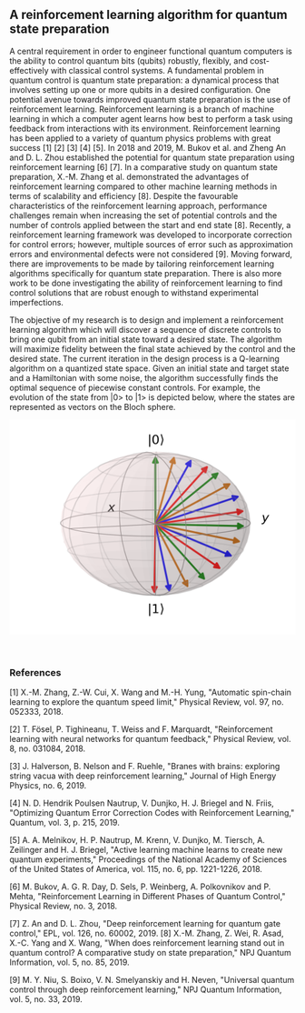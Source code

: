 ## A reinforcement learning algorithm for quantum state preparation

A central requirement in order to engineer functional quantum computers is the ability to control quantum bits (qubits) robustly, flexibly, and cost-effectively with classical control systems. A fundamental problem in quantum control is quantum state preparation: a dynamical process that involves setting up one or more qubits in a desired configuration. One potential avenue towards improved quantum state preparation is the use of reinforcement learning. Reinforcement learning is a branch of machine learning in which a computer agent learns how best to perform a task using feedback from interactions with its environment. Reinforcement learning has been applied to a variety of quantum physics problems with great success [1] [2] [3] [4] [5]. In 2018 and 2019, M. Bukov et al. and Zheng An and D. L. Zhou established the potential for quantum state preparation using reinforcement learning [6] [7]. In a comparative study on quantum state preparation, X.-M. Zhang et al. demonstrated the advantages of reinforcement learning compared to other machine learning methods in terms of scalability and efficiency [8]. Despite the favourable characteristics of the reinforcement learning approach, performance challenges remain when increasing the set of potential controls and the number of controls applied between the start and end state [8]. Recently, a reinforcement learning framework was developed to incorporate correction for control errors; however, multiple sources of error such as approximation errors and environmental defects were not considered [9]. Moving forward, there are improvements to be made by tailoring reinforcement learning algorithms specifically for quantum state preparation. There is also more work to be done investigating the ability of reinforcement learning to find control solutions that are robust enough to withstand experimental imperfections. 

The objective of my research is to design and implement a reinforcement learning algorithm which will discover a sequence of discrete controls to bring one qubit from an initial state toward a desired state. The algorithm will maximize fidelity between the final state achieved by the control and the desired state. The current iteration in the design process is a Q-learning algorithm on a quantized state space. Given an initial state and target state and a Hamiltonian with some noise, the algorithm successfully finds the optimal sequence of piecewise constant controls. For example, the evolution of the state from |0> to |1> is depicted below, where the states are represented as vectors on the Bloch sphere. 

 ![Success Picture](EvolutionWithNoise.png) 

 
### References

[1] 	X.-M. Zhang, Z.-W. Cui, X. Wang and M.-H. Yung, "Automatic spin-chain learning to explore the quantum speed limit," Physical Review, vol. 97, no. 052333, 2018.

[2] 	T. Fösel, P. Tighineanu, T. Weiss and F. Marquardt, "Reinforcement learning with neural networks for quantum feedback," Physical Review, vol. 8, no. 031084, 2018. 

[3] 	J. Halverson, B. Nelson and F. Ruehle, "Branes with brains: exploring string vacua with deep reinforcement learning," Journal of High Energy Physics, no. 6, 2019. 

[4] 	N. D. Hendrik Poulsen Nautrup, V. Dunjko, H. J. 
Briegel and N. Friis, "Optimizing Quantum Error Correction Codes with Reinforcement Learning," Quantum, vol. 3, p. 215, 2019. 

[5] 	A. A. Melnikov, H. P. Nautrup, M. Krenn, V. Dunjko, M. Tiersch, A. Zeilinger and H. J. Briegel, "Active learning machine learns to create new quantum experiments," Proceedings of the National Academy of Sciences of the United States of America, vol. 115, no. 6, pp. 1221-1226, 2018. 

[6] 	M. Bukov, A. G. R. Day, D. Sels, P. Weinberg, A. Polkovnikov and P. Mehta, "Reinforcement Learning in Different Phases of Quantum Control," Physical Review, no. 3, 2018. 

[7] 	Z. An and D. L. Zhou, "Deep reinforcement learning for quantum gate control," EPL, vol. 126, no. 60002, 2019. 
[8] 	X.-M. Zhang, Z. Wei, R. Asad, X.-C. Yang and X. Wang, "When does reinforcement learning stand out in quantum control? A comparative study on state preparation," NPJ Quantum Information, vol. 5, no. 85, 2019. 

[9] 	M. Y. Niu, S. Boixo, V. N. Smelyanskiy and H. Neven, "Universal quantum control through deep reinforcement learning," NPJ Quantum Information, vol. 5, no. 33, 2019. 


